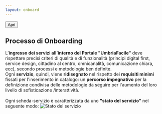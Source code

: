 ```yaml
---
layout: onboard
---
```

<script>
$(function() {
  $('#open_btn').click();
})
</script>
<button id="open_btn" class="Button Button--default js-fr-dialogmodal-open u-hidden" aria-controls="modal">
  Apri
</button>
<div class="Dialog js-fr-dialogmodal" id="modal">
    <div class="
      u-popupResponsive
      Dialog-content
      Dialog-content--centered
      u-background-white
      u-layout-prose
      u-margin-all-xl
      u-padding-all-xl
      js-fr-dialogmodal-modal
    " aria-labelledby="modal-title">
        <div role="document" class="Prose">
            <h2 class="u-cf u-text-h2 u-borderHideFocus" id="modal-title" tabindex="0">Processo di Onboarding</h2>
            <p>
            L’<b>ingresso dei servizi all’interno del Portale "UmbriaFacile"</b> deve rispettare precisi criteri di qualità e di funzionalità (principi digital first, service design, cittadino al centro, omnicanalità, comunicazione chiara, ecc), secondo processi e metodologie ben definite.
            <br>
            Ogni <b>servizio</b>, quindi, viene <b>ridisegnato</b> nel rispetto dei <b>requisiti minimi</b> fissati per l'inserimento in catalogo: un <b>percorso impegnativo</b> per la definizione condivisa delle metodologie da seguire per l'aumento del loro livello di sofisticazione /interattività.
            <br><br>
            Ogni scheda-servizio è caratterizzata da uno <b>"stato del servizio"</b> nel seguente modo:
            <img class="u-popupImgResponsive" src="{{ site.baseurl }}/images/2018/11/stato-del-servizio.png" alt="Stato del servizio">
            </p>
            <!--<button class="Button Button--danger js-fr-dialogmodal-close u-floatRight">Chiudi</button>-->
        </div>
    </div>
</div>
